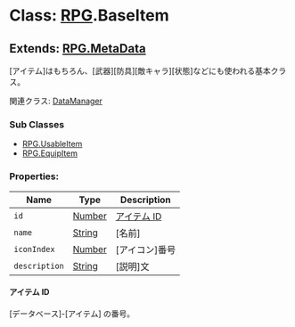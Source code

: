 # Class: [RPG](RPG.md).BaseItem

## Extends: [RPG.MetaData](RPG.MetaData.md)

[アイテム]はもちろん、[武器][防具][敵キャラ][状態]などにも使われる基本クラス。

関連クラス: [DataManager](DataManager.md)

### Sub Classes

- [RPG.UsableItem](RPG.UsableItem.md)
- [RPG.EquipItem](RPG.EquipItem.md)

### Properties:

| Name          | Type                | Description                               |
| ------------- | ------------------- | ----------------------------------------- |
| `id`          | [Number](Number.md) | [アイテム ID](RPG.BaseItem.md#アイテムid) |
| `name`        | [String](String.md) | [名前]                                    |
| `iconIndex`   | [Number](Number.md) | [アイコン]番号                            |
| `description` | [String](String.md) | [説明]文                                  |

#### アイテム ID

[データベース]-[アイテム] の番号。
